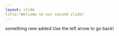 ```yaml
---
layout: slide
title:"Welcome to our second slide!
---
```

something new added
Use the left arrow to go back!
